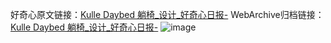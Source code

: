 好奇心原文链接：[Kulle Daybed 躺椅_设计_好奇心日报-](https://www.qdaily.com/articles/4777.html)
WebArchive归档链接：[Kulle Daybed 躺椅_设计_好奇心日报-](http://web.archive.org/web/20190623162654/https://www.qdaily.com/articles/4777.html)
![image](http://ww3.sinaimg.cn/large/007d5XDply1g3wbod6q9dj30u031h49t)